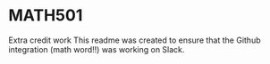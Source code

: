# MATH501
Extra credit work
This readme was created to ensure that the Github integration (math word!!) was working on Slack.
